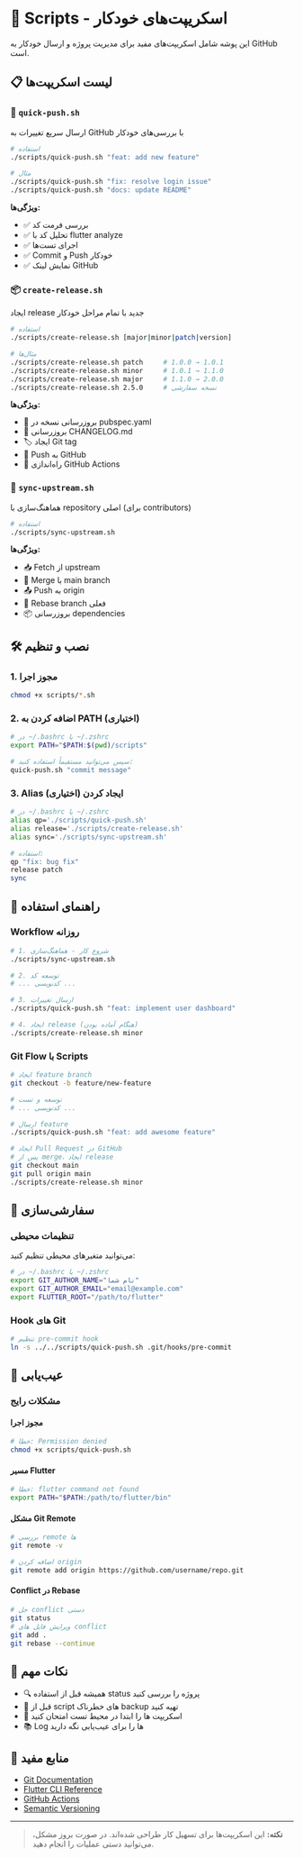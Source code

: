 # 🔧 Scripts - اسکریپت‌های خودکار

این پوشه شامل اسکریپت‌های مفید برای مدیریت پروژه و ارسال خودکار به GitHub است.

## 📋 لیست اسکریپت‌ها

### 🚀 `quick-push.sh`
ارسال سریع تغییرات به GitHub با بررسی‌های خودکار

```bash
# استفاده
./scripts/quick-push.sh "feat: add new feature"

# مثال
./scripts/quick-push.sh "fix: resolve login issue"
./scripts/quick-push.sh "docs: update README"
```

**ویژگی‌ها:**
- ✅ بررسی فرمت کد
- ✅ تحلیل کد با flutter analyze
- ✅ اجرای تست‌ها
- ✅ Commit و Push خودکار
- ✅ نمایش لینک GitHub

### 📦 `create-release.sh`
ایجاد release جدید با تمام مراحل خودکار

```bash
# استفاده
./scripts/create-release.sh [major|minor|patch|version]

# مثال‌ها
./scripts/create-release.sh patch     # 1.0.0 → 1.0.1
./scripts/create-release.sh minor     # 1.0.1 → 1.1.0
./scripts/create-release.sh major     # 1.1.0 → 2.0.0
./scripts/create-release.sh 2.5.0     # نسخه سفارشی
```

**ویژگی‌ها:**
- 🔄 بروزرسانی نسخه در pubspec.yaml
- 📝 بروزرسانی CHANGELOG.md
- 🏷️ ایجاد Git tag
- 🚀 Push به GitHub
- 🤖 راه‌اندازی GitHub Actions

### 🔄 `sync-upstream.sh`
هماهنگ‌سازی با repository اصلی (برای contributors)

```bash
# استفاده
./scripts/sync-upstream.sh
```

**ویژگی‌ها:**
- 📥 Fetch از upstream
- 🔄 Merge با main branch
- 📤 Push به origin
- 🔀 Rebase branch فعلی
- 📦 بروزرسانی dependencies

## 🛠 نصب و تنظیم

### 1. مجوز اجرا
```bash
chmod +x scripts/*.sh
```

### 2. اضافه کردن به PATH (اختیاری)
```bash
# در ~/.bashrc یا ~/.zshrc
export PATH="$PATH:$(pwd)/scripts"

# سپس می‌توانید مستقیماً استفاده کنید:
quick-push.sh "commit message"
```

### 3. Alias ایجاد کردن (اختیاری)
```bash
# در ~/.bashrc یا ~/.zshrc
alias qp='./scripts/quick-push.sh'
alias release='./scripts/create-release.sh'
alias sync='./scripts/sync-upstream.sh'

# استفاده:
qp "fix: bug fix"
release patch
sync
```

## 📖 راهنمای استفاده

### Workflow روزانه
```bash
# 1. شروع کار - هماهنگ‌سازی
./scripts/sync-upstream.sh

# 2. توسعه کد
# ... کدنویسی ...

# 3. ارسال تغییرات
./scripts/quick-push.sh "feat: implement user dashboard"

# 4. ایجاد release (هنگام آماده بودن)
./scripts/create-release.sh minor
```

### Git Flow با Scripts
```bash
# ایجاد feature branch
git checkout -b feature/new-feature

# توسعه و تست
# ... کدنویسی ...

# ارسال feature
./scripts/quick-push.sh "feat: add awesome feature"

# ایجاد Pull Request در GitHub
# پس از merge، ایجاد release
git checkout main
git pull origin main
./scripts/create-release.sh minor
```

## 🔧 سفارشی‌سازی

### تنظیمات محیطی
می‌توانید متغیرهای محیطی تنظیم کنید:

```bash
# در ~/.bashrc یا ~/.zshrc
export GIT_AUTHOR_NAME="نام شما"
export GIT_AUTHOR_EMAIL="email@example.com"
export FLUTTER_ROOT="/path/to/flutter"
```

### Hook های Git
```bash
# تنظیم pre-commit hook
ln -s ../../scripts/quick-push.sh .git/hooks/pre-commit
```

## 🐛 عیب‌یابی

### مشکلات رایج

#### مجوز اجرا
```bash
# خطا: Permission denied
chmod +x scripts/quick-push.sh
```

#### مسیر Flutter
```bash
# خطا: flutter command not found
export PATH="$PATH:/path/to/flutter/bin"
```

#### مشکل Git Remote
```bash
# بررسی remote ها
git remote -v

# اضافه کردن origin
git remote add origin https://github.com/username/repo.git
```

#### Conflict در Rebase
```bash
# حل conflict دستی
git status
# ویرایش فایل های conflict
git add .
git rebase --continue
```

## 📝 نکات مهم

- 🔍 همیشه قبل از استفاده status پروژه را بررسی کنید
- 💾 قبل از script های خطرناک backup تهیه کنید
- 🧪 اسکریپت ها را ابتدا در محیط تست امتحان کنید
- 📚 Log ها را برای عیب‌یابی نگه دارید

## 🔗 منابع مفید

- [Git Documentation](https://git-scm.com/doc)
- [Flutter CLI Reference](https://docs.flutter.dev/reference/flutter-cli)
- [GitHub Actions](https://docs.github.com/en/actions)
- [Semantic Versioning](https://semver.org/)

---

> **نکته:** این اسکریپت‌ها برای تسهیل کار طراحی شده‌اند. در صورت بروز مشکل، می‌توانید دستی عملیات را انجام دهید.
